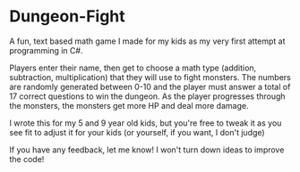 # Dungeon-Fight
A fun, text based math game I made for my kids as my very first attempt at programming in C#.

Players enter their name, then get to choose a math type (addition, subtraction, multiplication) that they will use to fight monsters. The numbers are randomly generated between 0-10 and the player must answer a total of 17 correct questions to win the dungeon. As the player progresses through the monsters, the monsters get more HP and deal more damage.

I wrote this for my 5 and 9 year old kids, but you're free to tweak it as you see fit to adjust it for your kids (or yourself, if you want, I don't judge)

If you have any feedback, let me know! I won't turn down ideas to improve the code!
